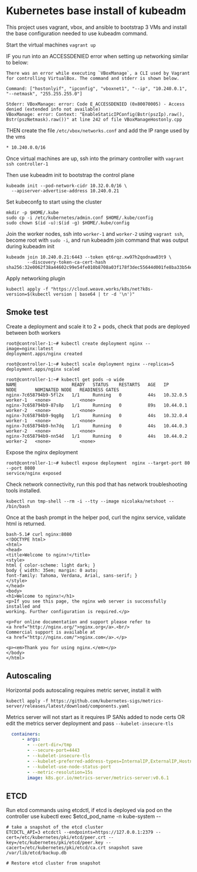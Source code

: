 # Kubernetes base install of kubeadm

This project uses vagrant, vbox, and ansible to bootstrap 3 VMs and install
the base configuration needed to use kubeadm command.

Start the virtual machines
`vagrant up`

IF you run into an ACCESSDENIED error when setting up networking similar to below:
```
There was an error while executing `VBoxManage`, a CLI used by Vagrant
for controlling VirtualBox. The command and stderr is shown below.

Command: ["hostonlyif", "ipconfig", "vboxnet1", "--ip", "10.240.0.1", "--netmask", "255.255.255.0"]

Stderr: VBoxManage: error: Code E_ACCESSDENIED (0x80070005) - Access denied (extended info not available)
VBoxManage: error: Context: "EnableStaticIPConfig(Bstr(pszIp).raw(), Bstr(pszNetmask).raw())" at line 242 of file VBoxManageHostonly.cpp
```
THEN create the file `/etc/vbox/networks.conf` and add the IP range used by the vms 
```
* 10.240.0.0/16
```

Once virtual machines are up, ssh into the primary controller with
`vagrant ssh controller-1`

Then use kubeadm init to bootstrap the control plane
```
kubeadm init --pod-network-cidr 10.32.0.0/16 \
  --apiserver-advertise-address 10.240.0.21
```

Set kubeconfg to start using the cluster
```
mkdir -p $HOME/.kube
sudo cp -i /etc/kubernetes/admin.conf $HOME/.kube/config
sudo chown $(id -u):$(id -g) $HOME/.kube/config
```

Join the worker nodes, ssh into `worker-1` and `worker-2` using `vagrant ssh`, become root with `sudo -i`, and run kubeadm join command that was output during kubeadm init
```
kubeadm join 10.240.0.21:6443 --token qt6rqz.xw97h2qodnaw03t9 \
        --discovery-token-ca-cert-hash sha256:32e0062f38a44602c99e54fe010b8708a03f178f3dec55644d001fe8ba33b54e 
```

Apply networking plugin
```
kubectl apply -f "https://cloud.weave.works/k8s/net?k8s-version=$(kubectl version | base64 | tr -d '\n')"
```

Smoke test
---

Create a deployment and scale it to 2 + pods, check that pods are deployed between both workers
```
root@controller-1:~# kubectl create deployment nginx --image=nginx:latest
deployment.apps/nginx created

root@controller-1:~# kubectl scale deployment nginx --replicas=5
deployment.apps/nginx scaled

root@controller-1:~# kubectl get pods -o wide
NAME                     READY   STATUS    RESTARTS   AGE   IP          NODE       NOMINATED NODE   READINESS GATES
nginx-7c658794b9-5fl2x   1/1     Running   0          44s   10.32.0.5   worker-1   <none>           <none>
nginx-7c658794b9-87s8p   1/1     Running   0          89s   10.44.0.1   worker-2   <none>           <none>
nginx-7c658794b9-9qg8g   1/1     Running   0          44s   10.32.0.4   worker-1   <none>           <none>
nginx-7c658794b9-hn7dq   1/1     Running   0          44s   10.44.0.3   worker-2   <none>           <none>
nginx-7c658794b9-nn54d   1/1     Running   0          44s   10.44.0.2   worker-2   <none>           <none>
```

Expose the nginx deployment
```
root@controller-1:~# kubectl expose deployment  nginx --target-port 80 --port 8080
service/nginx exposed
```

Check network connectivity, run this pod that has network troubleshooting tools installed. 
```
kubectl run tmp-shell --rm -i --tty --image nicolaka/netshoot -- /bin/bash
```

Once at the bash prompt in the helper pod, curl the nginx service, validate html is returned.
```
bash-5.1# curl nginx:8080
<!DOCTYPE html>
<html>
<head>
<title>Welcome to nginx!</title>
<style>
html { color-scheme: light dark; }
body { width: 35em; margin: 0 auto;
font-family: Tahoma, Verdana, Arial, sans-serif; }
</style>
</head>
<body>
<h1>Welcome to nginx!</h1>
<p>If you see this page, the nginx web server is successfully installed and
working. Further configuration is required.</p>

<p>For online documentation and support please refer to
<a href="http://nginx.org/">nginx.org</a>.<br/>
Commercial support is available at
<a href="http://nginx.com/">nginx.com</a>.</p>

<p><em>Thank you for using nginx.</em></p>
</body>
</html>
```

Autoscaling
---
Horizontal pods autoscaling requires metric server, install it with

```
kubectl apply -f https://github.com/kubernetes-sigs/metrics-server/releases/latest/download/components.yaml
```
Metrics server will not start as it requires IP SANs added to node certs OR
edit the metrics server deployment and pass `--kubelet-insecure-tls`
```yaml
  containers:
      - args:
        - --cert-dir=/tmp
        - --secure-port=4443
        - --kubelet-insecure-tls
        - --kubelet-preferred-address-types=InternalIP,ExternalIP,Hostname
        - --kubelet-use-node-status-port
        - --metric-resolution=15s
        image: k8s.gcr.io/metrics-server/metrics-server:v0.6.1

```

ETCD
---
Run etcd commands using etcdctl, if etcd is deployed via pod on the controller use kubectl exec $etcd_pod_name -n kube-system -- <etcdctl command here>
```
# take a snapshot of the etcd cluster
ETCDCTL_API=3 etcdctl --endpoints=https://127.0.0.1:2379 --cert=/etc/kubernetes/pki/etcd/peer.crt --key=/etc/kubernetes/pki/etcd/peer.key --cacert=/etc/kubernetes/pki/etcd/ca.crt snapshot save /var/lib/etcd/backup.db

```
```
# Restore etcd cluster from snapshot

```